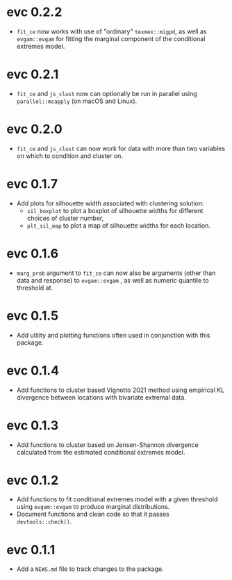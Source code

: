 # evc 0.2.2

- `fit_ce` now works with use of "ordinary" `texmex::migpd`, as well as 
`evgam::evgam` for fitting the marginal component of the conditional extremes 
model.

# evc 0.2.1

- `fit_ce` and `js_clust` now can optionally be run in parallel using 
`parallel::mcapply` (on macOS and Linux). 

# evc 0.2.0

- `fit_ce` and `js_clust` can now work for data with more than two variables on 
which to condition and cluster on.

# evc 0.1.7

- Add plots for silhouette width associated with clustering solution:
  - `sil_boxplot` to plot a boxplot of silhouette widths for different choices 
  of cluster number, 
  - `plt_sil_map` to plot a map of silhouette widths for each location.

# evc 0.1.6

- `marg_prob` argument to `fit_ce` can now also be arguments (other than data and response) to `evgam::evgam` , as well as numeric quantile to threshold at.

# evc 0.1.5

- Add utility and plotting functions often used in conjunction with this package.

# evc 0.1.4

- Add functions to cluster based Vignotto 2021 method using empirical KL divergence between locations with bivariate extremal data.

# evc 0.1.3

- Add functions to cluster based on Jensen-Shannon divergence calculated from the estimated conditional extremes model.

# evc 0.1.2 

- Add functions to fit conditional extremes model with a given threshold using `evgam::evgam` to produce marginal distributions.
- Document functions and clean code so that it passes `devtools::check()`.

# evc 0.1.1

- Add a `NEWS.md` file to track changes to the package.

